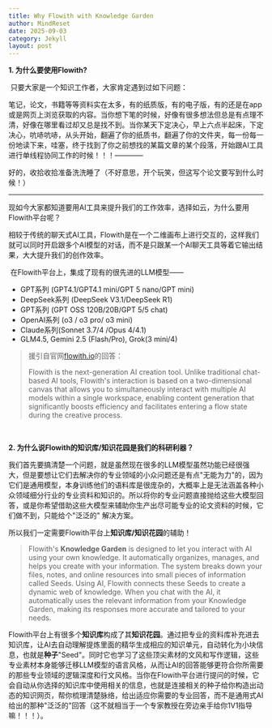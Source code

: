 ```yaml
---
title: Why Flowith with Knowledge Garden
author: MindReset
date: 2025-09-03
category: Jekyll
layout: post
---
```


**1. 为什么要使用Flowith?** 

​		只要大家是一个知识工作者，大家肯定遇到过如下问题：

​		笔记，论文，书籍等等资料实在太多，有的纸质版，有的电子版，有的还是在app或是网页上浏览获取的内容。当你想下笔的时候，好像有很多想法但总是有点理不清，好像在哪里看过却又总是找不到。当你某天下定决心，早上六点半起床，下定决心，吭哧吭哧，从头开始，翻遍了你的纸质书，翻遍了你的文件夹，每一份每一份地读下来，哇塞，终于找到了你之前想找的某篇文章的某个段落，开始跟AI工具进行单线程协同工作的时候！！！————

​		好的，收拾收拾准备洗洗睡了（不好意思，开个玩笑，但这写个论文要写到什么时候！）

---

​		现如今大家都知道要用AI工具来提升我们的工作效率，选择如云，为什么要用Flowith平台呢？

​		相较于传统的聊天式AI工具，Flowith是在一个二维画布上进行交互的，这样我们就可以同时开启跟多个AI模型的对话，而不是只跟某一个AI聊天工具等着它输出结果，大大提升我们的创作效率。

​		在Flowith平台上，集成了现有的很先进的LLM模型——

- GPT系列 (GPT4.1/GPT4.1 mini/GPT 5 nano/GPT mini)
- DeepSeek系列 (DeepSeek V3.1/DeepSeek R1)
- GPT系列 (GPT OSS 120B/20B/GPT 5/5 chat)
- OpenAI系列 (o3 / o3 pro/ o3 mini)
- Claude系列(Sonnet 3.7/4   /Opus 4/4.1)
- GLM4.5, Gemini 2.5 (Flash/Pro), Grok(3 mini/4)   

> 援引自官网[flowith.io][1]的回答：
>
> Flowith is the next-generation AI creation tool. Unlike traditional chat-based AI tools, Flowith's interaction is based on a two-dimensional canvas that allows you to simultaneously interact with multiple AI models within a single workspace, enabling content generation that significantly boosts efficiency and facilitates entering a flow state during the creative process.

​		



**2. 为什么说Flowith的知识库/知识花园是我们的科研利器？**

​		我们首先要搞清楚一个问题，就是虽然现在很多的LLM模型虽然功能已经很强大，但是要想让它们去解决你的专业领域的小众问题还是有点"无能为力"的，因为它们是通用模型，本身训练他们的语料库是很庞杂的，大概率上是无法涵盖各种小众领域细分行业的专业资料和知识的。所以将你的专业问题直接抛给这些大模型回答，或是你希望借助这些大模型来辅助你生产出尽可能专业的论文资料的时候，它们做不到，只能给个"泛泛的" 解决方案。

​		所以我们一定需要Flowith平台上**知识库/知识花园**的辅助！

> Flowith's **Knowledge Garden** is designed to let you interact with AI using your own knowledge. It automatically organizes, manages, and helps you create with your information. The system breaks down your files, notes, and online resources into small pieces of information called Seeds. Using AI, Flowith connects these Seeds to create a dynamic web of knowledge. When you chat with the AI, it automatically uses the relevant information from your Knowledge Garden, making its responses more accurate and tailored to your needs.

​		Flowith平台上有很多个**知识库**构成了其**知识花园**。通过把专业的资料库补充进去知识库，让AI去自动理解提炼里面的精华生成相应的知识单元，自动转化为小块信息，也就是**种子**"Seed"。同时它也学习了这些顶尖素材的文风和写作逻辑，这些专业素材本身能够迁移LLM模型的语言风格，从而让AI的回答能够更符合你所需要的那些专业领域的逻辑深度和行文风格。当你在Flowith平台进行提问的时候，它会自动从你选择的知识库中使用相关的信息，也就是连接相关的种子给你构造出动态的知识网页，帮你梳理清楚脉络，给出适应你需要的专业回答，而不是通用式AI给出的那种"泛泛的"回答（这不就相当于一个专家教授在旁边亲手给你1V1指导嘛！！！）。

[1]:https://doc.flowith.io/